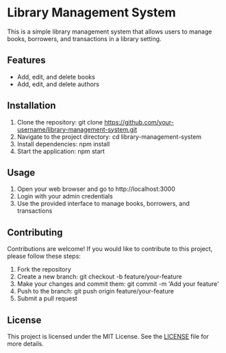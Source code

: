 # Library Management System

This is a simple library management system that allows users to manage books, borrowers, and transactions in a library setting. 

## Features

- Add, edit, and delete books
- Add, edit, and delete authors


## Installation

1. Clone the repository: git clone https://github.com/your-username/library-management-system.git
2. Navigate to the project directory: cd library-management-system
3. Install dependencies: npm install
4. Start the application: npm start

## Usage

1. Open your web browser and go to http://localhost:3000
2. Login with your admin credentials
3. Use the provided interface to manage books, borrowers, and transactions

## Contributing

Contributions are welcome! If you would like to contribute to this project, please follow these steps:

1. Fork the repository
2. Create a new branch: git checkout -b feature/your-feature
3. Make your changes and commit them: git commit -m 'Add your feature'
4. Push to the branch: git push origin feature/your-feature
5. Submit a pull request

## License

This project is licensed under the MIT License. See the [LICENSE](LICENSE) file for more details.
